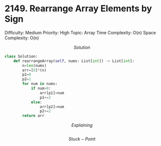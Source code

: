 # 2149. Rearrange Array Elements by Sign

Difficulty: Medium
Priority: High
Topic: Array
Time Complexity: O(n)
Space Complexity: O(n)

$$
Solution
$$

```python
class Solution:
    def rearrangeArray(self, nums: List[int]) -> List[int]:
        n=len(nums)
        arr=[0]*(n)
        p1=0
        p2=1
        for num in nums:
            if num>0:
                arr[p1]=num
                p1+=2
            else:
                arr[p2]=num
                p2+=2
        return arr
```

$$
Explaining
$$

```

```

$$
Stuck-Point
$$

```

```